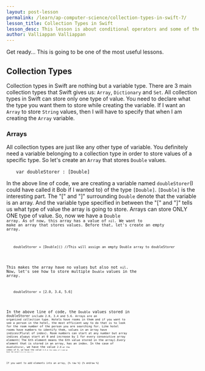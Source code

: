 ```yaml
---
layout: post-lesson
permalink: /learn/ap-computer-science/collection-types-in-swift-7/
lesson_title: Collection Types in Swift
lesson_desc: This lesson is about conditional operators and some of their uses in iOS.
author: Valliappan Valliappan
---
```


<script src="/questions.js"></script>
Get ready... This is going to be one of the most useful lessons.
<h2>Collection Types</h2>
Collection types in Swift are nothing but a variable type. There are 3 main collection types that Swift gives us: <code>Array</code>, <code>Dictionary</code> and <code>Set</code>. All collection types in Swift can store only one type of value. You need to declare what the type you want them to store while creating the variable. If I want an <code>Array</code> to store <code>String</code> values, then I will have to specify that when I am creating the <code>Array</code> variable.

<h3>Arrays</h3>
All collection types are just like any other type of variable. You definitely need a variable belonging to a collection type in order to store values of a specific type. So let's create an <code>Array</code> that stores <code>Double</code> values.

<pre>   <code>var doubleStorer : [Double]</code></pre>

In the above line of code, we are creating a variable named <code>doubleStorer</code>(I could have called it Bob if I wanted to) of the type <code>[Double]</code>. <code>[Double]</code> is the interesting part. The "[" and "]" surrounding <code>Double</code> denote that the variable is an array. And the variable type specified in between the "[" and "]" tells us what type of value the array is going to store. Arrays can store ONLY ONE type of value. So, now we have a <code>Double<code> array.
As of now, this array has a value of <code>nil</code>. We want to make an array that stores values. Before that, let's create an empty array.

<pre>   <code>doubleStorer = [Double]() //This will assign an empty Double array to doubleStorer</code></pre>

This makes the array have no values but also not <code>nil</code>. Now, let's see how to store multiple <code>Double</code> values in the array.

<pre>   <code>doubleStorer = [2.0, 3.4, 5.6]</code></pre>

In the above line of code, the <code>Double</code> values stored in <code>doubleStorer<code> include 2.0, 3.4 and 5.6.
Arrays are an organized collection type. Hotels have rooms in them and if you want to see a person in the hotel, the most efficient way to do that is to look for the room number of the person you are searching for. Like hotel rooms have numbers to identify them, values in an array have indices(Plural of index). Room numbers can start at any number but array indices always start at 0 and increase by 1 for every consecutive array element( The 6th element means the 6th value stored in the array).Every element that is stored in an array, has an index. In the case of <code>doubleStorer</code>, we have the value <code>2.0<code> at the index of 0, we have the value <code>3.4<code> at the index of 1 and we have the value <code>5.6<code> at the index of 2.

If you want to add elements into an array,
{% raw %}
{% endraw %}